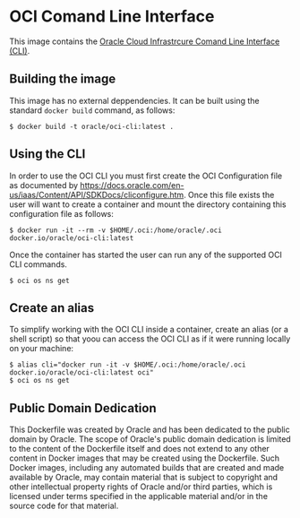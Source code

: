 # OCI Comand Line Interface

This image contains the [Oracle Cloud Infrastrcure Comand Line Interface (CLI)](https://docs.oracle.com/en-us/iaas/Content/API/Concepts/cliconcepts.htm).

##  Building the image

This image has no external deppendencies.   It can be built using the standard `docker build` command, as follows:

```
$ docker build -t oracle/oci-cli:latest .
```

## Using the CLI

In order to use the OCI CLI you must first create the OCI Configuration file as documented by https://docs.oracle.com/en-us/iaas/Content/API/SDKDocs/cliconfigure.htm.  Once this file exists the user will want to create a container and mount the directory containing this configuration file as follows:

```
$ docker run -it --rm -v $HOME/.oci:/home/oracle/.oci docker.io/oracle/oci-cli:latest
```

Once the container has started the user can run any of the supported OCI CLI commands. 
```
$ oci os ns get
```

## Create an alias

To simplify working with the OCI CLI inside a container, create an alias (or a shell script) so that yoou can access the OCI CLI  as if it were running locally on your machine:

```
$ alias cli="docker run -it -v $HOME/.oci:/home/oracle/.oci docker.io/oracle/oci-cli:latest oci"
$ oci os ns get
```

## Public Domain Dedication
 
This Dockerfile was created by Oracle and has been dedicated to the public domain by Oracle.  The scope of Oracle's public domain dedication is limited to the content of the Dockerfile itself and does not extend to any other content in Docker images that may be created using the Dockerfile. Such Docker images, including any automated builds that are created and made available by Oracle, may contain material that is subject to copyright and other intellectual property rights of Oracle and/or third parties, which is licensed under terms specified in the applicable material and/or in the source code for that material.
